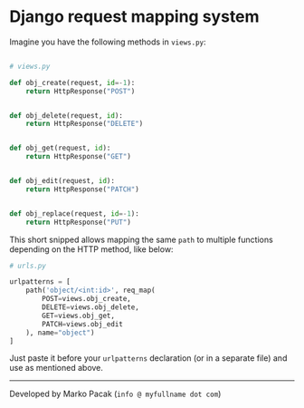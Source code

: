 # Django request mapping system


Imagine you have the following methods in `views.py`:

```python

# views.py

def obj_create(request, id=-1):
    return HttpResponse("POST")


def obj_delete(request, id):
    return HttpResponse("DELETE")


def obj_get(request, id):
    return HttpResponse("GET")


def obj_edit(request, id):
    return HttpResponse("PATCH")


def obj_replace(request, id=-1):
    return HttpResponse("PUT")

```

This short snipped allows mapping the same `path` to multiple functions depending on the HTTP method, like below:

```python
# urls.py

urlpatterns = [
    path('object/<int:id>', req_map(
        POST=views.obj_create,
        DELETE=views.obj_delete,
        GET=views.obj_get,
        PATCH=views.obj_edit
    ), name="object")
]

```

Just paste it before your `urlpatterns` declaration (or in a separate file) and use as mentioned above.

----

Developed by Marko Pacak (`info @ myfullname dot com`)
